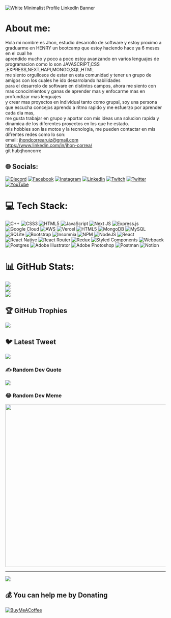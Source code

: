 

![White Minimalist Profile LinkedIn Banner](https://user-images.githubusercontent.com/108435161/234140496-fcccd1cd-2b79-4e5f-9ebe-fab5b53a0c5b.png)





# About me:
Hola mi nombre es Jhon, estudio desarrollo de software y estoy proximo a graduarme en HENRY un bootcamp que estoy haciendo hace ya 6 meses en el cual he <br>aprendido mucho y poco a poco estoy avanzando en varios lenguajes de programacion como lo son JAVASCRIPT,CSS ,EXPRESS,NEXT,HAPI,MONGO,SQL,HTML <br>me siento orgullosos de estar en esta comunidad y tener un grupo de amigos con los cuales he ido desarrolando habilidades<br>para el desarrolo de software en distintos campos, ahora me siento con mas conocimientos y ganas de aprender mas y enfocarme mas en profundizar mas lenguajes<br>y crear mas proyectos en individual tanto como grupal, soy una persona que escucha concejos aprendo a ritmo rapido y me esfuerzo por aprender cada dia mas,<br>me gusta trabajar en grupo y aportar con mis ideas una solucion rapida y dinamica de los diferentes proyectos en los que he estado.<br>mis hobbies son las motos y la tecnologia, me pueden contactar en mis difrentes redes como lo son:<br>email: jhondcorrearuiz@gmail.com<br>https://www.linkedin.com/in/jhon-correa/<br>git hub:jhoncorre


## 🌐 Socials:
[![Discord](https://img.shields.io/badge/Discord-%237289DA.svg?logo=discord&logoColor=white)](https://discord.gg/Jhontattoo#2030) [![Facebook](https://img.shields.io/badge/Facebook-%231877F2.svg?logo=Facebook&logoColor=white)](https://www.facebook.com/jhoncity/) [![Instagram](https://img.shields.io/badge/Instagram-%23E4405F.svg?logo=Instagram&logoColor=white)](https://instagram.com/jhontattoo) [![LinkedIn](https://img.shields.io/badge/LinkedIn-%230077B5.svg?logo=linkedin&logoColor=white)](https://www.linkedin.com/in/jhon-correa-16b970243/) [![Twitch](https://img.shields.io/badge/Twitch-%239146FF.svg?logo=Twitch&logoColor=white)](https://twitch.tv/jhoncorre) [![Twitter](https://img.shields.io/badge/Twitter-%231DA1F2.svg?logo=Twitter&logoColor=white)](https://twitter.com/jhoncorrea) [![YouTube](https://img.shields.io/badge/YouTube-%23FF0000.svg?logo=YouTube&logoColor=white)](https://www.youtube.com/channel/UCw2XOK5YBPPG-FzdaIptz2A) 

# 💻 Tech Stack:
![C++](https://img.shields.io/badge/c++-%2300599C.svg?style=for-the-badge&logo=c%2B%2B&logoColor=white) ![CSS3](https://img.shields.io/badge/css3-%231572B6.svg?style=for-the-badge&logo=css3&logoColor=white) ![HTML5](https://img.shields.io/badge/html5-%23E34F26.svg?style=for-the-badge&logo=html5&logoColor=white) ![JavaScript](https://img.shields.io/badge/javascript-%23323330.svg?style=for-the-badge&logo=javascript&logoColor=%23F7DF1E) ![Next JS](https://img.shields.io/badge/Next-black?style=for-the-badge&logo=next.js&logoColor=white) ![Express.js](https://img.shields.io/badge/express.js-%23404d59.svg?style=for-the-badge&logo=express&logoColor=%2361DAFB) ![Google Cloud](https://img.shields.io/badge/Google%20Cloud-%234285F4.svg?style=for-the-badge&logo=google-cloud&logoColor=white) ![AWS](https://img.shields.io/badge/AWS-%23FF9900.svg?style=for-the-badge&logo=amazon-aws&logoColor=white) ![Vercel](https://img.shields.io/badge/vercel-%23000000.svg?style=for-the-badge&logo=vercel&logoColor=white) ![HTML5](https://img.shields.io/badge/html5-%23E34F26.svg?style=for-the-badge&logo=html5&logoColor=white) ![MongoDB](https://img.shields.io/badge/MongoDB-%234ea94b.svg?style=for-the-badge&logo=mongodb&logoColor=white) ![MySQL](https://img.shields.io/badge/mysql-%2300f.svg?style=for-the-badge&logo=mysql&logoColor=white) ![SQLite](https://img.shields.io/badge/sqlite-%2307405e.svg?style=for-the-badge&logo=sqlite&logoColor=white) ![Bootstrap](https://img.shields.io/badge/bootstrap-%23563D7C.svg?style=for-the-badge&logo=bootstrap&logoColor=white) ![Insomnia](https://img.shields.io/badge/Insomnia-black?style=for-the-badge&logo=insomnia&logoColor=5849BE) ![NPM](https://img.shields.io/badge/NPM-%23000000.svg?style=for-the-badge&logo=npm&logoColor=white) ![NodeJS](https://img.shields.io/badge/node.js-6DA55F?style=for-the-badge&logo=node.js&logoColor=white) ![React](https://img.shields.io/badge/react-%2320232a.svg?style=for-the-badge&logo=react&logoColor=%2361DAFB) ![React Native](https://img.shields.io/badge/react_native-%2320232a.svg?style=for-the-badge&logo=react&logoColor=%2361DAFB) ![React Router](https://img.shields.io/badge/React_Router-CA4245?style=for-the-badge&logo=react-router&logoColor=white) ![Redux](https://img.shields.io/badge/redux-%23593d88.svg?style=for-the-badge&logo=redux&logoColor=white) ![Styled Components](https://img.shields.io/badge/styled--components-DB7093?style=for-the-badge&logo=styled-components&logoColor=white) ![Webpack](https://img.shields.io/badge/webpack-%238DD6F9.svg?style=for-the-badge&logo=webpack&logoColor=black) ![Postgres](https://img.shields.io/badge/postgres-%23316192.svg?style=for-the-badge&logo=postgresql&logoColor=white) ![Adobe Illustrator](https://img.shields.io/badge/adobeillustrator-%23FF9A00.svg?style=for-the-badge&logo=adobeillustrator&logoColor=white) ![Adobe Photoshop](https://img.shields.io/badge/adobephotoshop-%2331A8FF.svg?style=for-the-badge&logo=adobephotoshop&logoColor=white) ![Postman](https://img.shields.io/badge/Postman-FF6C37?style=for-the-badge&logo=postman&logoColor=white) ![Notion](https://img.shields.io/badge/Notion-%23000000.svg?style=for-the-badge&logo=notion&logoColor=white)
# 📊 GitHub Stats:
![](https://github-readme-stats.vercel.app/api?username=jhoncorre&theme=dark&hide_border=false&include_all_commits=true&count_private=true)<br/>
![](https://github-readme-streak-stats.herokuapp.com/?user=jhoncorre&theme=dark&hide_border=false)<br/>
![](https://github-readme-stats.vercel.app/api/top-langs/?username=jhoncorre&theme=dark&hide_border=false&include_all_commits=true&count_private=true&layout=compact)

## 🏆 GitHub Trophies
![](https://github-profile-trophy.vercel.app/?username=jhoncorre&theme=radical&no-frame=false&no-bg=true&margin-w=4)

## 🐦 Latest Tweet
[![](https://gtce.itsvg.in/api?username=jhoncorrea)](https://github.com/VishwaGauravIn/github-twitter-card-embed)

### ✍️ Random Dev Quote
![](https://quotes-github-readme.vercel.app/api?type=horizontal&theme=radical)

### 😂 Random Dev Meme
<img src="https://rm.up.railway.app/" width="512px"/>

---
[![](https://visitcount.itsvg.in/api?id=jhoncorre&icon=0&color=0)](https://visitcount.itsvg.in)

  ## 💰 You can help me by Donating
  [![BuyMeACoffee](https://img.shields.io/badge/Buy%20Me%20a%20Coffee-ffdd00?style=for-the-badge&logo=buy-me-a-coffee&logoColor=black)](https://buymeacoffee.com/jhondcorre8) 

  
<!-- Proudly created with GPRM ( https://gprm.itsvg.in ) -->
